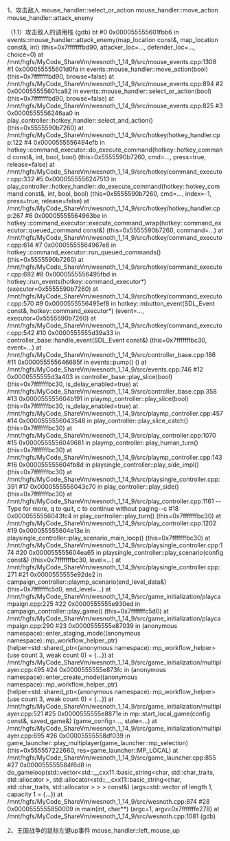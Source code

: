 1、攻击敌人
mouse_handler::select_or_action
    mouse_handler::move_action
        mouse_handler::attack_enemy

（1.1）攻击敌人的调用栈
(gdb) bt
#0  0x000055555601fbb6 in events::mouse_handler::attack_enemy(map_location const&, map_location const&, int)
    (this=0x7fffffffbd90, attacker_loc=..., defender_loc=..., choice=0)
    at /mnt/hgfs/MyCode_ShareVm/wesnoth_1_14_9/src/mouse_events.cpp:1308
#1  0x000055555601d0fa in events::mouse_handler::move_action(bool) (this=0x7fffffffbd90, browse=false)
    at /mnt/hgfs/MyCode_ShareVm/wesnoth_1_14_9/src/mouse_events.cpp:894
#2  0x000055555601ca82 in events::mouse_handler::select_or_action(bool) (this=0x7fffffffbd90, browse=false)
    at /mnt/hgfs/MyCode_ShareVm/wesnoth_1_14_9/src/mouse_events.cpp:825
#3  0x0000555556246aa0 in play_controller::hotkey_handler::select_and_action() (this=0x5555590b7260)
    at /mnt/hgfs/MyCode_ShareVm/wesnoth_1_14_9/src/hotkey/hotkey_handler.cpp:122
#4  0x0000555556494efb in hotkey::command_executor::do_execute_command(hotkey::hotkey_command const&, int, bool, bool)
    (this=0x5555590b7260, cmd=..., press=true, release=false)
    at /mnt/hgfs/MyCode_ShareVm/wesnoth_1_14_9/src/hotkey/command_executor.cpp:332
#5  0x0000555556247513 in play_controller::hotkey_handler::do_execute_command(hotkey::hotkey_command const&, int, bool, bool)
    (this=0x5555590b7260, cmd=..., index=-1, press=true, release=false)
    at /mnt/hgfs/MyCode_ShareVm/wesnoth_1_14_9/src/hotkey/hotkey_handler.cpp:267
#6  0x00005555564963be in hotkey::command_executor::execute_command_wrap(hotkey::command_executor::queued_command const&)
    (this=0x5555590b7260, command=...) at /mnt/hgfs/MyCode_ShareVm/wesnoth_1_14_9/src/hotkey/command_executor.cpp:614
#7  0x00005555564967e8 in hotkey::command_executor::run_queued_commands() (this=0x5555590b7260)
    at /mnt/hgfs/MyCode_ShareVm/wesnoth_1_14_9/src/hotkey/command_executor.cpp:692
#8  0x0000555556495fbd in hotkey::run_events(hotkey::command_executor*) (executor=0x5555590b7260)
    at /mnt/hgfs/MyCode_ShareVm/wesnoth_1_14_9/src/hotkey/command_executor.cpp:570
#9  0x0000555556495ef8 in hotkey::mbutton_event(SDL_Event const&, hotkey::command_executor*) (event=..., executor=0x5555590b7260)
    at /mnt/hgfs/MyCode_ShareVm/wesnoth_1_14_9/src/hotkey/command_executor.cpp:542
#10 0x0000555555d39a33 in controller_base::handle_event(SDL_Event const&) (this=0x7fffffffbc30, event=...)
    at /mnt/hgfs/MyCode_ShareVm/wesnoth_1_14_9/src/controller_base.cpp:186
#11 0x000055555646685f in events::pump() () at /mnt/hgfs/MyCode_ShareVm/wesnoth_1_14_9/src/events.cpp:746
#12 0x0000555555d3a403 in controller_base::play_slice(bool) (this=0x7fffffffbc30, is_delay_enabled=true)
    at /mnt/hgfs/MyCode_ShareVm/wesnoth_1_14_9/src/controller_base.cpp:358
#13 0x000055555604b191 in playmp_controller::play_slice(bool) (this=0x7fffffffbc30, is_delay_enabled=true)
    at /mnt/hgfs/MyCode_ShareVm/wesnoth_1_14_9/src/playmp_controller.cpp:457
#14 0x0000555556043548 in play_controller::play_slice_catch() (this=0x7fffffffbc30)
    at /mnt/hgfs/MyCode_ShareVm/wesnoth_1_14_9/src/play_controller.cpp:1070
#15 0x0000555556049681 in playmp_controller::play_human_turn() (this=0x7fffffffbc30)
    at /mnt/hgfs/MyCode_ShareVm/wesnoth_1_14_9/src/playmp_controller.cpp:143
#16 0x000055555604fb8d in playsingle_controller::play_side_impl() (this=0x7fffffffbc30)
    at /mnt/hgfs/MyCode_ShareVm/wesnoth_1_14_9/src/playsingle_controller.cpp:391
#17 0x0000555556043c70 in play_controller::play_side() (this=0x7fffffffbc30)
    at /mnt/hgfs/MyCode_ShareVm/wesnoth_1_14_9/src/play_controller.cpp:1161
--Type <RET> for more, q to quit, c to continue without paging--c
#18 0x0000555556043fc4 in play_controller::play_turn() (this=0x7fffffffbc30) at /mnt/hgfs/MyCode_ShareVm/wesnoth_1_14_9/src/play_controller.cpp:1202
#19 0x000055555604e13e in playsingle_controller::play_scenario_main_loop() (this=0x7fffffffbc30) at /mnt/hgfs/MyCode_ShareVm/wesnoth_1_14_9/src/playsingle_controller.cpp:174
#20 0x000055555604ea65 in playsingle_controller::play_scenario(config const&) (this=0x7fffffffbc30, level=...) at /mnt/hgfs/MyCode_ShareVm/wesnoth_1_14_9/src/playsingle_controller.cpp:271
#21 0x0000555555e92de2 in campaign_controller::playmp_scenario(end_level_data&) (this=0x7fffffffc5d0, end_level=...) at /mnt/hgfs/MyCode_ShareVm/wesnoth_1_14_9/src/game_initialization/playcampaign.cpp:225
#22 0x0000555555e930ed in campaign_controller::play_game() (this=0x7fffffffc5d0) at /mnt/hgfs/MyCode_ShareVm/wesnoth_1_14_9/src/game_initialization/playcampaign.cpp:290
#23 0x0000555555e87039 in (anonymous namespace)::enter_staging_mode((anonymous namespace)::mp_workflow_helper_ptr) (helper=std::shared_ptr<(anonymous namespace)::mp_workflow_helper> (use count 3, weak count 0) = {...}) at /mnt/hgfs/MyCode_ShareVm/wesnoth_1_14_9/src/game_initialization/multiplayer.cpp:495
#24 0x0000555555e873fc in (anonymous namespace)::enter_create_mode((anonymous namespace)::mp_workflow_helper_ptr) (helper=std::shared_ptr<(anonymous namespace)::mp_workflow_helper> (use count 3, weak count 0) = {...}) at /mnt/hgfs/MyCode_ShareVm/wesnoth_1_14_9/src/game_initialization/multiplayer.cpp:521
#25 0x0000555555e8871e in mp::start_local_game(config const&, saved_game&) (game_config=..., state=...) at /mnt/hgfs/MyCode_ShareVm/wesnoth_1_14_9/src/game_initialization/multiplayer.cpp:695
#26 0x00005555558df039 in game_launcher::play_multiplayer(game_launcher::mp_selection) (this=0x555557222660, res=game_launcher::MP_LOCAL) at /mnt/hgfs/MyCode_ShareVm/wesnoth_1_14_9/src/game_launcher.cpp:855
#27 0x000055555584f6d8 in do_gameloop(std::vector<std::__cxx11::basic_string<char, std::char_traits<char>, std::allocator<char> >, std::allocator<std::__cxx11::basic_string<char, std::char_traits<char>, std::allocator<char> > > > const&) (args=std::vector of length 1, capacity 1 = {...}) at /mnt/hgfs/MyCode_ShareVm/wesnoth_1_14_9/src/wesnoth.cpp:874
#28 0x0000555555850009 in main(int, char**) (argc=1, argv=0x7fffffffe278) at /mnt/hgfs/MyCode_ShareVm/wesnoth_1_14_9/src/wesnoth.cpp:1081
(gdb) 


2、王国战争的鼠标左键up事件
mouse_handler::left_mouse_up
